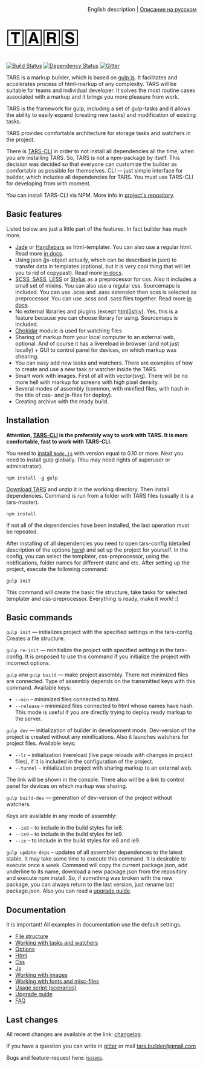 <p align="right">
English description | <a href="README_RU.md">Описание на русском</a>
</p>

# ![Tars](https://raw.githubusercontent.com/artem-malko/artwork/master/tars/logo.png)

[![Build Status](https://travis-ci.org/tars/tars.svg?branch=master)](https://travis-ci.org/tars/tars) [![Dependency Status](https://david-dm.org/tars/tars.svg)](https://david-dm.org/tars/tars) [![Gitter](https://badges.gitter.im/Join%20Chat.svg)](https://gitter.im/2gis/tars?utm_source=badge&utm_medium=badge&utm_campaign=pr-badge)

TARS is a markup builder, which is based on [gulp.js](http://gulpjs.com/). It facilitates and accelerates process of html-markup of any complexity.
TARS will be suitable for teams and individual developer. It solves the most routine cases associated with a markup and it brings you more pleasure from work.

TARS is the framework for gulp, including a set of gulp-tasks and it allows the ability to easily expand (creating new tasks) and modification of existing tasks.

TARS provides comfortable architecture for storage tasks and watchers in the project. 

There is [TARS-CLI](https://github.com/tars/tars-cli) in order to not install all dependencies all the time, when you are installing TARS. So, TARS is not a npm-package by itself. This decision was decided so that everyone can customize the builder as comfortable as possible for themselves. CLI — just simple interface for builder, which includes all dependencies for TARS. You must use TARS-CLI for developing from with moment.

You can install TARS-CLI via NPM. More info in [project's repository](https://github.com/tars/tars-cli).


## Basic features

Listed below are just a little part of the features. In fact builder has much more.

* [Jade](http://jade-lang.com/) or [Handlebars](http://handlebarsjs.com/) as html-templater. You can also use a regular html. Read more [in docs](/docs/en/html-processing.md).
* Using json (js-object actually, which can be described in json) to transfer data in templates (optional, but it is  very cool thing that will let you to rid of copypast). Read more [in docs](/docs/en/html-processing.md#%D0%A0%D0%B0%D0%B1%D0%BE%D1%82%D0%B0-%D1%81-%D0%BC%D0%BE%D0%B4%D1%83%D0%BB%D1%8F%D0%BC%D0%B8-%D0%B8-%D0%B4%D0%B0%D0%BD%D0%BD%D1%8B%D0%BC%D0%B8-%D0%B2-handlebars).
* [SCSS, SASS](http://sass-lang.com/), [LESS](http://www.lesscss.ru/) or [Stylus](http://learnboost.github.io/stylus/) as a preprocessor for css. Also it includes a small set of mixins. You can also use a regular css. Sourcemaps is included. You can use .scss and .sass extension then scss is selected as preprocessor. You can use .scss and .sass files together. Read more [in docs](/docs/en/css-processing.md).
* No external libraries and plugins (except [html5shiv](https://ru.wikipedia.org/wiki/Html5_Shiv)). Yes, this is a feature because you can choose library for using. Sourcemaps is included.
* [Chokidar](https://github.com/paulmillr/chokidar) module is used for watching files
* Sharing of markup from your local computer to an external web, optional. And of course it has a livereload in browser (and not just locally) + GUI to control panel for devices, on which markup was shearing.
* You can easy add new tasks and watchers. There are examples of how to create and use a new task or watcher inside the TARS.
* Smart work with images. First of all with vector(svg). There will be no more hell with markup for screens with high pixel density.
* Several modes of assembly (common, with minified files, with hash in the title of css- and js-files for deploy).
* Creating archive with the ready build.


## Installation

**Attention, [TARS-CLI](https://github.com/tars/tars-cli) is the preferably
 way to work with TARS. It is more comfortable, fast to work with TARS-CLI.**

You need to [install `Node.js`](http://nodejs.org/) with version equal to 0.10 or more. Next you need to install gulp globally. (You may need rights of superuser or administrator).

```shell
npm install -g gulp
```

[Download TARS](../../../tars/archive/master.zip) and unzip it in the working directory. Then install dependencies. Command is run from a folder with TARS files (usually it is a tars-master).

```shell
npm install
```

If not all of the dependencies have been installed, the last operation must be repeated. 

After installing of all dependencies you need to open tars-config (detailed description of the options [here](/docs/en/options.md)) and set up the project for yourself. In the config, you can select the templater, css-preprocessor, using the notifications, folder names for different static and etc. After setting up the project, execute the following command:

```shell
gulp init
```

This command will create the basic file structure, take tasks for selected templater and css-preprocessor. 
Everything is ready, make it work! :)


## Basic commands

`gulp init` — initializes project with the specified settings in the tars-config. Creates a file structure.

`gulp re-init` — reinitialize the project with specified settings in the tars-config. It is proposed to use this command if you initialize the project with incorrect options.

`gulp` или `gulp build` — make project assembly. There not minimized files are connected. Type of assembly depends on the transmitted keys with this command. Available keys:

* `--min` – minimized files connected to html.
* `--release` – minimized  files connected to html whose names have hash. This mode is useful if you are directly trying to deploy ready markup to the server.

`gulp dev` — initialization of builder in development mode. Dev-version of the project is created  without any minifications. Also it launches watchers for project files. Available keys:

* `--lr` – initialization livereload (live page reloads with changes in project files), if it is included in the configuration of the project.
* `--tunnel` – initialization project with sharing markup to an external web.

The link will be shown in the console. There also will be a link to control panel for devices on which markup was sharing.

`gulp build-dev` — generation of dev-version of the project without watchers.

Keys are available in any mode of assembly:

* `--ie8` – to include in the build styles for ie8.
* `--ie9` – to include in the build styles for ie9.
* `--ie` – to include in the build styles for ie8 and ie9.

`gulp update-deps` – updates of all assembler dependences to the latest stable. It may take some time to execute this command. It is desirable to execute once a week. Command will copy the current package.json, add underline to its name, download a new package.json from the repository and execute npm install. So, if something was broken with the new package, you can always return to the last version, just rename last package.json. Also you can read a [upgrade guide](/docs/en/update-guide.md).


## Documentation

It is important! All examples in documentation use the default settings.

* [File structure](/docs/en/file-structure.md)
* [Working with tasks and watchers](/docs/en/tasks-workflow.md)
* [Options](/docs/en/options.md)
* [Html](/docs/en/html-processing.md)
* [Css](/docs/en/css-processing.md)
* [Js](/docs/en/js-processing.md)
* [Working with images](/docs/en/images-processing.md)
* [Working with fonts and misc-files](/docs/en/fonts-and-misc.md)
* [Usage script (scenarios)](/docs/en/scenarios.md)
* [Upgrade guide](/docs/en/update-guide.md)
* [FAQ](/docs/en/faq.md)


## Last changes

All recent changes are available at the link: [changelog](/docs/en/changelog.md).

If you have a question you can write in [gitter](https://gitter.im/2gis/tars?utm_source=badge&utm_medium=badge&utm_campaign=pr-badge) or mail [tars.builder@gmail.com](mailto:tars.builder@gmail.com)

Bugs and feature-request here: [issues](https://github.com/2gis/tars/issues/new).
